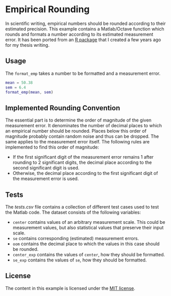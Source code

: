 # Empirical Rounding

In scientific writing, empirical numbers should be rounded according to their estimated precision.
This example contains a Matlab/Octave function which rounds and formats a number according to its estimated measurement error.
It has been ported from an [R package][mpformatr] that I created a few years ago for my thesis writing.

## Usage

The `format_emp` takes a number to be formatted and a measurement error.

```matlab
mean = 50.38
sem = 6.4
format_emp(mean, sem)
```

## Implemented Rounding Convention

The essential part is to determine the order of magnitude of the given measurement error.
It denominates the number of decimal places to which an empirical number should be rounded.
Places below this order of magnitude probably contain random noise and thus can be dropped.
The same applies to the measurement error itself.
The following rules are implemented to find this order of magnitude:

- If the first significant digit of the measurement error remains 1 after rounding to 2 significant digits, the decimal place according to the second significant digit is used.
- Otherwise, the decimal place according to the first significant digit of the measurement error is used.

## Tests

The _tests.csv_ file contains a collection of different test cases used to test the Matlab code.
The dataset consists of the following variables:

- `center` contains values of an arbitrary measurement scale. This could be measurement values, but also statistical values that preserve their input scale.
- `se` contains corresponding (estimated) measurement errors.
- `oom` contains the decimal place to which the values in this case should be rounded.
- `center_exp` contains the values of `center`, how they should be formatted.
- `se_exp` contains the values of `se`, how they should be formatted.

## License

The content in this example is licensed under the [MIT license][mit].

[mpformatr]: https://github.com/tamaracha/mpformatr
[mit]: https://mit-license.org
